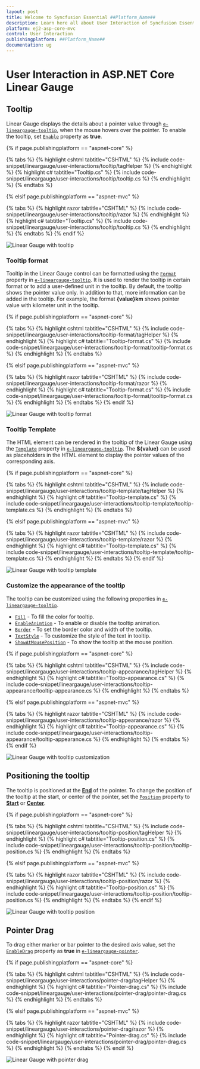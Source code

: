 ```yaml
---
layout: post
title: Welcome to Syncfusion Essential ##Platform_Name##
description: Learn here all about User Interaction of Syncfusion Essential ##Platform_Name## widgets based on HTML5 and jQuery.
platform: ej2-asp-core-mvc
control: User Interaction
publishingplatform: ##Platform_Name##
documentation: ug
---
```



# User Interaction in ASP.NET Core Linear Gauge

## Tooltip

<!-- markdownlint-disable MD036 -->

Linear Gauge displays the details about a pointer value through [`e-lineargauge-tooltip`](https://help.syncfusion.com/cr/aspnetcore-js2/Syncfusion.EJ2.LinearGauge.LinearGaugeTooltipSettings.html), when the mouse hovers over the pointer. To enable the tooltip, set [`Enable`](https://help.syncfusion.com/cr/aspnetcore-js2/Syncfusion.EJ2.LinearGauge.LinearGaugeTooltipSettings.html#Syncfusion_EJ2_LinearGauge_LinearGaugeTooltipSettings_Enable) property as **true**.

{% if page.publishingplatform == "aspnet-core" %}

{% tabs %}
{% highlight cshtml tabtitle="CSHTML" %}
{% include code-snippet/lineargauge/user-interactions/tooltip/tagHelper %}
{% endhighlight %}
{% highlight c# tabtitle="Tooltip.cs" %}
{% include code-snippet/lineargauge/user-interactions/tooltip/tooltip.cs %}
{% endhighlight %}
{% endtabs %}

{% elsif page.publishingplatform == "aspnet-mvc" %}

{% tabs %}
{% highlight razor tabtitle="CSHTML" %}
{% include code-snippet/lineargauge/user-interactions/tooltip/razor %}
{% endhighlight %}
{% highlight c# tabtitle="Tooltip.cs" %}
{% include code-snippet/lineargauge/user-interactions/tooltip/tooltip.cs %}
{% endhighlight %}
{% endtabs %}
{% endif %}



![Linear Gauge with tooltip](../images/tooltip.png)

<!-- markdownlint-disable MD013 -->

### Tooltip format

<!-- markdownlint-disable MD013 -->

Tooltip in the Linear Gauge control can be formatted using the [`Format`](https://help.syncfusion.com/cr/aspnetcore-js2/Syncfusion.EJ2.LinearGauge.LinearGaugeTooltipSettings.html#Syncfusion_EJ2_LinearGauge_LinearGaugeTooltipSettings_Format) property in [`e-lineargauge-tooltip`](https://help.syncfusion.com/cr/aspnetcore-js2/Syncfusion.EJ2.LinearGauge.LinearGaugeTooltipSettings.html). It is used to render the tooltip in certain format or to add a user-defined unit in the tooltip. By default, the tooltip shows the pointer value only. In addition to that, more information can be added in the tooltip. For example, the format **{value}km** shows pointer value with kilometer unit in the tooltip.

{% if page.publishingplatform == "aspnet-core" %}

{% tabs %}
{% highlight cshtml tabtitle="CSHTML" %}
{% include code-snippet/lineargauge/user-interactions/tooltip-format/tagHelper %}
{% endhighlight %}
{% highlight c# tabtitle="Tooltip-format.cs" %}
{% include code-snippet/lineargauge/user-interactions/tooltip-format/tooltip-format.cs %}
{% endhighlight %}
{% endtabs %}

{% elsif page.publishingplatform == "aspnet-mvc" %}

{% tabs %}
{% highlight razor tabtitle="CSHTML" %}
{% include code-snippet/lineargauge/user-interactions/tooltip-format/razor %}
{% endhighlight %}
{% highlight c# tabtitle="Tooltip-format.cs" %}
{% include code-snippet/lineargauge/user-interactions/tooltip-format/tooltip-format.cs %}
{% endhighlight %}
{% endtabs %}
{% endif %}



![Linear Gauge with tooltip format](../images/tooltip-formats.png)

### Tooltip Template

The HTML element can be rendered in the tooltip of the Linear Gauge using the [`Template`](https://help.syncfusion.com/cr/aspnetcore-js2/Syncfusion.EJ2.LinearGauge.LinearGaugeTooltipSettings.html#Syncfusion_EJ2_LinearGauge_LinearGaugeTooltipSettings_Template) property in [`e-lineargauge-tooltip`](https://help.syncfusion.com/cr/aspnetcore-js2/Syncfusion.EJ2.LinearGauge.LinearGaugeTooltipSettings.html). The **${value}** can be used as placeholders in the HTML element to display the pointer values of the corresponding axis.

{% if page.publishingplatform == "aspnet-core" %}

{% tabs %}
{% highlight cshtml tabtitle="CSHTML" %}
{% include code-snippet/lineargauge/user-interactions/tooltip-template/tagHelper %}
{% endhighlight %}
{% highlight c# tabtitle="Tooltip-template.cs" %}
{% include code-snippet/lineargauge/user-interactions/tooltip-template/tooltip-template.cs %}
{% endhighlight %}
{% endtabs %}

{% elsif page.publishingplatform == "aspnet-mvc" %}

{% tabs %}
{% highlight razor tabtitle="CSHTML" %}
{% include code-snippet/lineargauge/user-interactions/tooltip-template/razor %}
{% endhighlight %}
{% highlight c# tabtitle="Tooltip-template.cs" %}
{% include code-snippet/lineargauge/user-interactions/tooltip-template/tooltip-template.cs %}
{% endhighlight %}
{% endtabs %}
{% endif %}



![Linear Gauge with tooltip template](../images/tooltip-template1.png)

### Customize the appearance of the tooltip

The tooltip can be customized using the following properties in [`e-lineargauge-tooltip`](https://help.syncfusion.com/cr/aspnetcore-js2/Syncfusion.EJ2.LinearGauge.LinearGaugeTooltipSettings.html).

* [`Fill`](https://help.syncfusion.com/cr/aspnetcore-js2/Syncfusion.EJ2.LinearGauge.LinearGaugeTooltipSettings.html#Syncfusion_EJ2_LinearGauge_LinearGaugeTooltipSettings_Fill) - To fill the color for tooltip.
* [`EnableAnimtion`](https://help.syncfusion.com/cr/aspnetcore-js2/Syncfusion.EJ2.LinearGauge.LinearGaugeTooltipSettings.html#Syncfusion_EJ2_LinearGauge_LinearGaugeTooltipSettings_EnableAnimation) - To enable or disable the tooltip animation.
* [`Border`](https://help.syncfusion.com/cr/aspnetcore-js2/Syncfusion.EJ2.LinearGauge.LinearGaugeTooltipSettings.html#Syncfusion_EJ2_LinearGauge_LinearGaugeTooltipSettings_Border) - To set the border color and width of the tooltip.
* [`TextStyle`](https://help.syncfusion.com/cr/aspnetcore-js2/Syncfusion.EJ2.LinearGauge.LinearGaugeTooltipSettings.html#Syncfusion_EJ2_LinearGauge_LinearGaugeTooltipSettings_TextStyle) - To customize the style of the text in tooltip.
* [`ShowAtMousePosition`](https://help.syncfusion.com/cr/aspnetcore-js2/Syncfusion.EJ2.LinearGauge.LinearGaugeTooltipSettings.html#Syncfusion_EJ2_LinearGauge_LinearGaugeTooltipSettings_ShowAtMousePosition) - To show the tooltip at the mouse position.

{% if page.publishingplatform == "aspnet-core" %}

{% tabs %}
{% highlight cshtml tabtitle="CSHTML" %}
{% include code-snippet/lineargauge/user-interactions/tooltip-appearance/tagHelper %}
{% endhighlight %}
{% highlight c# tabtitle="Tooltip-appearance.cs" %}
{% include code-snippet/lineargauge/user-interactions/tooltip-appearance/tooltip-appearance.cs %}
{% endhighlight %}
{% endtabs %}

{% elsif page.publishingplatform == "aspnet-mvc" %}

{% tabs %}
{% highlight razor tabtitle="CSHTML" %}
{% include code-snippet/lineargauge/user-interactions/tooltip-appearance/razor %}
{% endhighlight %}
{% highlight c# tabtitle="Tooltip-appearance.cs" %}
{% include code-snippet/lineargauge/user-interactions/tooltip-appearance/tooltip-appearance.cs %}
{% endhighlight %}
{% endtabs %}
{% endif %}



![Linear Gauge with tooltip customization](../images/tooltip-custom.png)

## Positioning the tooltip

The tooltip is positioned at the [**End**](https://help.syncfusion.com/cr/aspnetcore-js2/Syncfusion.EJ2.LinearGauge.TooltipPosition.html#Syncfusion_EJ2_LinearGauge_TooltipPosition_End) of the pointer. To change the position of the tooltip at the start, or center of the pointer, set the [`Position`](https://help.syncfusion.com/cr/aspnetcore-js2/Syncfusion.EJ2.LinearGauge.LinearGaugeTooltipSettings.html#Syncfusion_EJ2_LinearGauge_LinearGaugeTooltipSettings_Position) property to [**Start**](https://help.syncfusion.com/cr/aspnetcore-js2/Syncfusion.EJ2.LinearGauge.TooltipPosition.html#Syncfusion_EJ2_LinearGauge_TooltipPosition_Start) or [**Center**](https://help.syncfusion.com/cr/aspnetcore-js2/Syncfusion.EJ2.LinearGauge.TooltipPosition.html#Syncfusion_EJ2_LinearGauge_TooltipPosition_Center).

{% if page.publishingplatform == "aspnet-core" %}

{% tabs %}
{% highlight cshtml tabtitle="CSHTML" %}
{% include code-snippet/lineargauge/user-interactions/tooltip-position/tagHelper %}
{% endhighlight %}
{% highlight c# tabtitle="Tooltip-position.cs" %}
{% include code-snippet/lineargauge/user-interactions/tooltip-position/tooltip-position.cs %}
{% endhighlight %}
{% endtabs %}

{% elsif page.publishingplatform == "aspnet-mvc" %}

{% tabs %}
{% highlight razor tabtitle="CSHTML" %}
{% include code-snippet/lineargauge/user-interactions/tooltip-position/razor %}
{% endhighlight %}
{% highlight c# tabtitle="Tooltip-position.cs" %}
{% include code-snippet/lineargauge/user-interactions/tooltip-position/tooltip-position.cs %}
{% endhighlight %}
{% endtabs %}
{% endif %}



![Linear Gauge with tooltip position](../images/tooltip-position.png)

## Pointer Drag

To drag either marker or bar pointer to the desired axis value, set the [`EnableDrag`](https://help.syncfusion.com/cr/aspnetcore-js2/Syncfusion.EJ2.LinearGauge.LinearGaugePointer.html#Syncfusion_EJ2_LinearGauge_LinearGaugePointer_EnableDrag) property as **true** in [`e-lineargauge-pointer`](https://help.syncfusion.com/cr/aspnetcore-js2/Syncfusion.EJ2.LinearGauge.LinearGaugePointer.html).

{% if page.publishingplatform == "aspnet-core" %}

{% tabs %}
{% highlight cshtml tabtitle="CSHTML" %}
{% include code-snippet/lineargauge/user-interactions/pointer-drag/tagHelper %}
{% endhighlight %}
{% highlight c# tabtitle="Pointer-drag.cs" %}
{% include code-snippet/lineargauge/user-interactions/pointer-drag/pointer-drag.cs %}
{% endhighlight %}
{% endtabs %}

{% elsif page.publishingplatform == "aspnet-mvc" %}

{% tabs %}
{% highlight razor tabtitle="CSHTML" %}
{% include code-snippet/lineargauge/user-interactions/pointer-drag/razor %}
{% endhighlight %}
{% highlight c# tabtitle="Pointer-drag.cs" %}
{% include code-snippet/lineargauge/user-interactions/pointer-drag/pointer-drag.cs %}
{% endhighlight %}
{% endtabs %}
{% endif %}



![Linear Gauge with pointer drag](../images/dragging-pointr.gif)